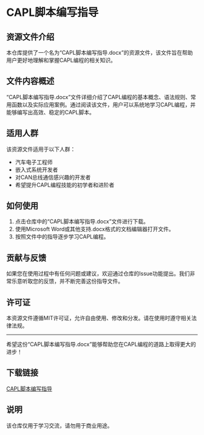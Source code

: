 # CAPL脚本编写指导

## 资源文件介绍

本仓库提供了一个名为“CAPL脚本编写指导.docx”的资源文件，该文件旨在帮助用户更好地理解和掌握CAPL编程的相关知识。

## 文件内容概述

“CAPL脚本编写指导.docx”文件详细介绍了CAPL编程的基本概念、语法规则、常用函数以及实际应用案例。通过阅读该文件，用户可以系统地学习CAPL编程，并能够编写出高效、稳定的CAPL脚本。

## 适用人群

该资源文件适用于以下人群：

- 汽车电子工程师
- 嵌入式系统开发者
- 对CAN总线通信感兴趣的开发者
- 希望提升CAPL编程技能的初学者和进阶者

## 如何使用

1. 点击仓库中的“CAPL脚本编写指导.docx”文件进行下载。
2. 使用Microsoft Word或其他支持.docx格式的文档编辑器打开文件。
3. 按照文件中的指导逐步学习CAPL编程。

## 贡献与反馈

如果您在使用过程中有任何问题或建议，欢迎通过仓库的Issue功能提出。我们非常乐意听取您的反馈，并不断完善这份指导文件。

## 许可证

本资源文件遵循MIT许可证，允许自由使用、修改和分发。请在使用时遵守相关法律法规。

---

希望这份“CAPL脚本编写指导.docx”能够帮助您在CAPL编程的道路上取得更大的进步！

## 下载链接
[CAPL脚本编写指导](https://pan.quark.cn/s/ecf6b9388a5f)

## 说明

该仓库仅用于学习交流，请勿用于商业用途。
